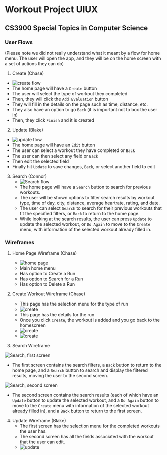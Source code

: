 # Workout Project UIUX

## CS3900 Special Topics in Computer Science

### User Flows

(Please note we did not really understand what it meant by a flow for home menu. The user will open the app, and they will be on the home screen with a set of actions they can do)

1. Create (Chase)
  * ![create flow](images/createflow.png)
  * The home page will have a `Create` button
  * The user will select the type of workout they completed
  * Then, they will click the `Add Evaluation` button
  * They will fill in the details on the page such as time, distance, etc.
  * They also have an option to go `Back` (it is important not to box the user in)
  * Then, they click `Finish` and it is created

2. Update (Blake)
  * ![update flow](images/updateFlow2.png)
  * The home page will have an `Edit` button
  * The user can select a workout they have completed or `Back`
  * The user can then select any field or `Back`
  * Then edit the selected field
  * Finally hit `Update` to save changes, `Back`, or select another field to edit  

3. Search (Connor)
    - ![Search flow](images/searchflow.png)
    - The home page will have a `Search` button to search for previous workouts.
    - The user will be shown options to filter search results by workout type, time of day, city, distance, average heartrate, rating, and date.
    - The user can select `Search` to search for their previous workouts that fit the specified filters, or `Back` to return to the home page.
    - While looking at the search results, the user can press `Update` to update the selected workout, or `Do Again` to move to the `Create` menu, with information of the selected workout already filled in.

### Wireframes

1. Home Page Wireframe (Chase)
   * ![home page](images/homeframe.png)
   * Main home menu
   * Has option to Create a Run
   * Has option to Search for a Run
   * Has option to Delete a Run

2. Create Workout Wireframe (Chase)
   * This page has the selection menu for the type of run
   * ![create](images/create1.png)
   * This page has the details for the run
   * Once you click `Create`, the workout is added and you go back to the homescreen
   * ![create](images/createp2.png)
   * ![create](images/createp3.png)
  
3. Search Wireframe

![Search, first screen](images/search1.png)

  - The first screen contains the search filters, a `Back` button to return to the home page, and a `Search` button to search and display the filtered results, moving the user to the second screen.

![Search, second screen](images/search2.png)

  - The second screen contains the search results (each of which have an `Update` button to update the selected workout, and a `Do Again` button to move to the `Create` menu with information of the selected workout already filled in), and a `Back` button to return to the first screen.
4. Update Wireframe (Blake)
   * The first screen has the selection menu for the completed workouts the user has.
   * The second screen has all the fields associated with the workout that the user can edit.
   * ![update](images/update2.png)
